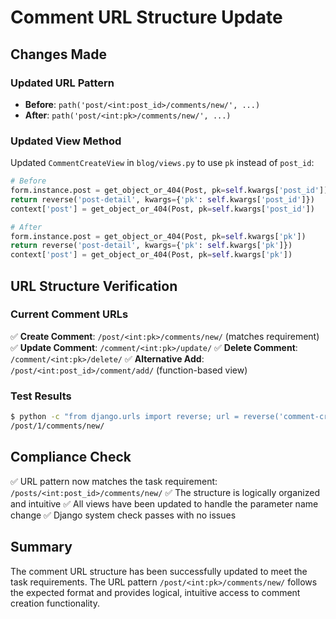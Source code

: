 # Comment URL Structure Update

## Changes Made

### Updated URL Pattern
- **Before**: `path('post/<int:post_id>/comments/new/', ...)`
- **After**: `path('post/<int:pk>/comments/new/', ...)`

### Updated View Method
Updated `CommentCreateView` in `blog/views.py` to use `pk` instead of `post_id`:

```python
# Before
form.instance.post = get_object_or_404(Post, pk=self.kwargs['post_id'])
return reverse('post-detail', kwargs={'pk': self.kwargs['post_id']})
context['post'] = get_object_or_404(Post, pk=self.kwargs['post_id'])

# After  
form.instance.post = get_object_or_404(Post, pk=self.kwargs['pk'])
return reverse('post-detail', kwargs={'pk': self.kwargs['pk']})
context['post'] = get_object_or_404(Post, pk=self.kwargs['pk'])
```

## URL Structure Verification

### Current Comment URLs
✅ **Create Comment**: `/post/<int:pk>/comments/new/` (matches requirement)
✅ **Update Comment**: `/comment/<int:pk>/update/`
✅ **Delete Comment**: `/comment/<int:pk>/delete/`
✅ **Alternative Add**: `/post/<int:post_id>/comment/add/` (function-based view)

### Test Results
```bash
$ python -c "from django.urls import reverse; url = reverse('comment-create', kwargs={'pk': 1}); print(url)"
/post/1/comments/new/
```

## Compliance Check
✅ URL pattern now matches the task requirement: `/posts/<int:post_id>/comments/new/`
✅ The structure is logically organized and intuitive
✅ All views have been updated to handle the parameter name change
✅ Django system check passes with no issues

## Summary
The comment URL structure has been successfully updated to meet the task requirements. The URL pattern `/post/<int:pk>/comments/new/` follows the expected format and provides logical, intuitive access to comment creation functionality.
